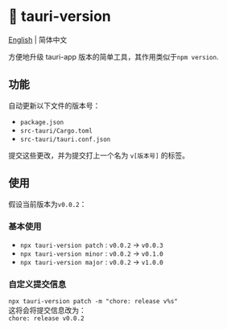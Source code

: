 # :tada: tauri-version

[English](./README.md) | 简体中文

方便地升级 tauri-app 版本的简单工具，其作用类似于`npm version`.

## 功能

自动更新以下文件的版本号：

- `package.json`
- `src-tauri/Cargo.toml`
- `src-tauri/tauri.conf.json`

提交这些更改，并为提交打上一个名为 `v[版本号]` 的标签。

## 使用

假设当前版本为`v0.0.2`：

### 基本使用

- `npx tauri-version patch` : `v0.0.2` -> `v0.0.3`
- `npx tauri-version minor` : `v0.0.2` -> `v0.1.0`
- `npx tauri-version major` : `v0.0.2` -> `v1.0.0`

### 自定义提交信息

`npx tauri-version patch -m "chore: release v%s"`  
这将会将提交信息改为：  
`chore: release v0.0.2`
